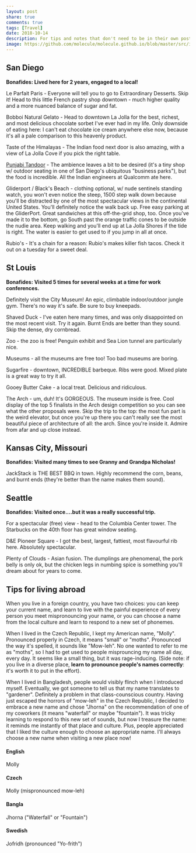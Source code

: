 ```yaml
---
layout: post
share: true
comments: true
tags: [Travel]
date: 2018-10-14
description: For tips and notes that don't need to be in their own post. St. Louis, Kansas City, San Diego, ... 
image: https://github.com/molecule/molecule.github.io/blob/master/src/img/map-image.svg
---
```


## San Diego
<b>Bonafides: Lived here for 2 years, engaged to a local! </b>

Le Parfait Paris - Everyone will tell you to go to Extraordinary Desserts. Skip it! Head to this little French pastry shop downtown - much higher quality and a more nuanced balance of sugar and fat.

Bobboi Natural Gelato - Head to downtown La Jolla for the best, richest, and most delicious chocolate sorbet I've ever had in my life. Only downside of eating here: I can't eat chocolate ice cream anywhere else now, because it's all a pale comparison to this heavenly product.

Taste of the Himalayas - The Indian food next door is also amazing, with a view of La Jolla Cove if you pick the right table.

[Punjabi Tandoor](https://goo.gl/maps/G4gRYZE8iJKuiS6T6) - The ambience leaves a bit to be desired (it's a tiny shop w/ outdoor seating in one of San Diego's ubiquitous "business parks"), but the food is incredible. All the Indian engineers at Qualcomm ate here.

Gliderport / Black's Beach - clothing optional, w/ nude sentinels standing watch, you won't even notice the steep, 1500 step walk down because you'll be distracted by one of the most spectacular views in the continental United States. You'll definitely notice the walk back up. Free easy parking at the GliderPort. Great sandwiches at this off-the-grid shop, too. Once you've made it to the bottom, go South past the orange traffic cones to be outside the nudie area. Keep walking and you'll end up at La Jolla Shores if the tide is right. The water is easier to get used to if you jump in all at once.

Rubio's - It's a chain for a reason: Rubio's makes killer fish tacos. Check it out on a tuesday for a sweet deal.

## St Louis
<b>Bonafides: Visited 5 times for several weeks at a time for work conferences.</b>

Definitely visit the City Museum! An epic, climbable indoor/outdoor jungle gym. There's no way it's safe. Be sure to buy kneepads.

Shaved Duck - I've eaten here many times, and was only disappointed on the most recent visit. Try it again. Burnt Ends are better than they sound. Skip the dense, dry cornbread.

Zoo - the zoo is free! Penguin exhibit and Sea Lion tunnel are particularly nice.

Museums - all the museums are free too! Too bad museums are boring.

Sugarfire - downtown, INCREDIBLE barbeque. Ribs were good. Mixed plate is a great way to try it all.

Gooey Butter Cake - a local treat. Delicious and ridiculous.

The Arch - um, duh! It's GORGEOUS. The museum inside is free. Cool display of the top 5 finalists in the Arch design competition so you can see what the other proposals were. Skip the trip to the top: the most fun part is the weird elevator, but once you're up there you can't really see the most beautiful piece of architecture of all: the arch. Since you're inside it. Admire from afar and up close instead.

## Kansas City, Missouri
<b>Bonafides: Visited many times to see Granny and Grandpa Nicholas!</b>

JackStack is THE BEST BBQ in town. Highly recommend the corn, beans, and burnt ends (they're better than the name makes them sound).

## Seattle
<b>Bonafides: Visited once....but it was a really successful trip.</b>

For a spectacular (free) view - head to the Columbia Center tower. The Starbucks on the 40th floor has great window seating.

D&E Pioneer Square - I got the best, largest, fattiest, most flavourful rib here. Absolutely spectacular.

Plenty of Clouds - Asian fusion. The dumplings are phenomenal, the pork belly is only ok, but the chicken legs in numbing spice is something you'll dream about for years to come.

## Tips for living abroad
When you live in a foreign country, you have two choices: you can keep your current name, and learn to live with the painful experience of every person you meet mispronouncing your name, or you can choose a name from the local culture and learn to respond to a new set of phonemes. 

When I lived in the Czech Republic, I kept my American name, "Molly". Pronounced properly in Czech, it means "small" or "moths". Pronounced the way it's spelled, it sounds like "Mow-leh". No one wanted to refer to me as "moths", so I had to get used to people misprouncing my name all day, every day. It seems like a small thing, but it was rage-inducing. (Side note: if you live in a diverse place, **learn to pronounce people's names correctly**: it's worth it to put in the effort). 

When I lived in Bangladesh, people would visibly flinch when I introduced myself. Eventually, we got someone to tell us that my name translates to "gardener". Definitely a problem in that class-counscious country. Having just escaped the horrors of "mow-leh" in the Czech Republic, I decided to embrace a new name and chose "Jhorna" on the recommendation of one of my coworkers (it means "waterfall" or maybe "fountain"). It was tricky learning to respond to this new set of sounds, but now I treasure the name: it reminds me instantly of that place and culture. Plus, people appreciated that I liked the culture enough to choose an appropriate name. I'll always choose a new name when visiting a new place now!

#### English
Molly

#### Czech
Molly (mispronounced mow-leh)

#### Bangla
Jhorna ("Waterfall" or "Fountain")

#### Swedish
Jofridh (pronounced "Yo-frith")
